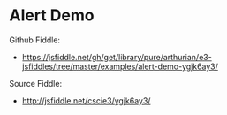 # Alert Demo

Github Fiddle:
- https://jsfiddle.net/gh/get/library/pure/arthurian/e3-jsfiddles/tree/master/examples/alert-demo-ygjk6ay3/

Source Fiddle:
- http://jsfiddle.net/cscie3/ygjk6ay3/

